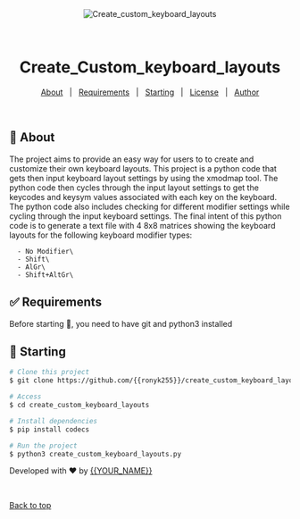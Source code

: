 <div align="center" id="top"> 
  <img src="./.github/app.gif" alt="Create_custom_keyboard_layouts" />

  &#xa0;

  <!-- <a href="https://create_custom_keyboard_layouts.netlify.app">Demo</a> -->
</div>

<h1 align="center">Create_Custom_keyboard_layouts</h1>

<p align="center">
 </p>

<!-- Status -->

<!-- <h4 align="center"> 
	🚧  Create_custom_keyboard_layouts 🚀 Under construction...  🚧
</h4> 

<hr> -->

<p align="center">
  <a href="#dart-about">About</a> &#xa0; | &#xa0; 
  <a href="#white_check_mark-requirements">Requirements</a> &#xa0; | &#xa0;
  <a href="#checkered_flag-starting">Starting</a> &#xa0; | &#xa0;
  <a href="#memo-license">License</a> &#xa0; | &#xa0;
  <a href="https://github.com/{{YOUR_GITHUB_USERNAME}}" target="_blank">Author</a>
</p>

<br>

## :dart: About ##

The project  aims to provide an easy way for users to to  create and customize their own keyboard layouts.
This project is a python code that gets then input keyboard layout settings by using the xmodmap tool. 
The python code then cycles through the input layout settings to get the keycodes and keysym values  associated with each key on the keyboard. 
The python code also includes checking for different modifier settings while cycling through the input keyboard settings.
The final intent of this python code is to generate a text file with 4 8x8 matrices showing the keyboard layouts for the following keyboard modifier types:

      - No Modifier\
      - Shift\
      - AlGr\
      - Shift+AltGr\

## :white_check_mark: Requirements ##

Before starting :checkered_flag:, you need to have git and python3 installed

## :checkered_flag: Starting ##

```bash
# Clone this project
$ git clone https://github.com/{{ronyk255}}/create_custom_keyboard_layouts

# Access
$ cd create_custom_keyboard_layouts

# Install dependencies
$ pip install codecs

# Run the project
$ python3 create_custom_keyboard_layouts.py

```

Developed with :heart: by <a href="https://github.com/{{YOUR_GITHUB_USERNAME}}" target="_blank">{{YOUR_NAME}}</a>

&#xa0;

<a href="#top">Back to top</a>
